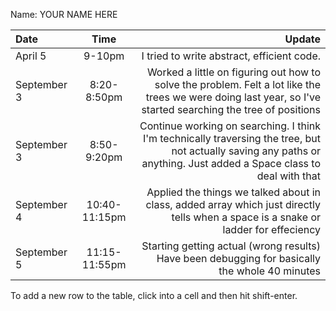 Name: YOUR NAME HERE

| Date        |     Time      |                                                                                                                                                                Update |
|:------------|:-------------:|----------------------------------------------------------------------------------------------------------------------------------------------------------------------:|
| April 5     |    9-10pm     |                                                                                                                            I tried to write abstract, efficient code. |
| September 3 |  8:20-8:50pm  |          Worked a little on figuring out how to solve the problem. Felt a lot like the trees we were doing last year, so I've started searching the tree of positions |
| September 3 |  8:50-9:20pm  | Continue working on searching. I think I'm technically traversing the tree, but not actually saving any paths or anything. Just added a Space class to deal with that |
| September 4 | 10:40-11:15pm |                                   Applied the things we talked about in class, added array which just directly tells when a space is a snake or ladder for effeciency |
| September 5 | 11:15-11:55pm |                                                                        Starting getting actual (wrong results) Have been debugging for basically the whole 40 minutes |

To add a new row to the table, click into a cell and then hit shift-enter.